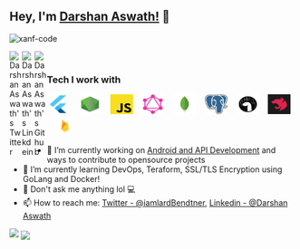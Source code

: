 ## Hey, I'm [Darshan Aswath!](https://darshanaswath.herokuapp.com/) 👋

<p align="left"> <img src="https://komarev.com/ghpvc/?username=xanf-code&label=Views&color=blue&style=plastic" alt="xanf-code" /> </p>

<a href="https://twitter.com/iamlardBendtner">
  <img align="left" alt="Darshan Aswath's Twitter" width="22px" src="https://cdn.jsdelivr.net/npm/simple-icons@v3/icons/twitter.svg" />
</a>
<a href="https://www.linkedin.com/in/darshanaswath/">
  <img align="left" alt="Darshan Aswath's Linkdein" width="22px" src="https://cdn.jsdelivr.net/npm/simple-icons@v3/icons/linkedin.svg" />
</a>
<a href="https://github.com/xanf-code/">
  <img align="left" alt="Darshan Aswath's Github" width="22px" src="https://cdn.jsdelivr.net/npm/simple-icons@v3/icons/github.svg" />
</a>
</br>

### Tech I work with

<img src="https://raw.githubusercontent.com/Sameerkash/Sameerkash/master/assets/flutter.png" alt="flutter" height="35" width="40"/> &nbsp;&nbsp;  <img src="https://raw.githubusercontent.com/Sameerkash/Sameerkash/master/assets/node.png" alt="node" height="35" width="40"/> &nbsp;&nbsp;    <img src="https://raw.githubusercontent.com/Sameerkash/Sameerkash/master/assets/js.png" alt="js" height="35" width="40"/> &nbsp;&nbsp;      <img src="https://raw.githubusercontent.com/Sameerkash/Sameerkash/master/assets/gql.png" alt="gql" height="35" width="40"/> &nbsp;&nbsp;   <img src="https://raw.githubusercontent.com/Sameerkash/Sameerkash/master/assets/mongo.jpg" alt="mongo" height="35" width="40"/> &nbsp;&nbsp;   <img src="https://raw.githubusercontent.com/Sameerkash/Sameerkash/master/assets/postgres.png" alt="postgres" height="35" width="40"/> &nbsp;&nbsp;   <img src="https://raw.githubusercontent.com/Sameerkash/Sameerkash/master/assets/deno.svg" alt="deno" height="35" width="40"/> &nbsp;&nbsp;     <img src="https://raw.githubusercontent.com/Sameerkash/Sameerkash/master/assets/nest.png" alt="nest" height="35" width="40"/> &nbsp;&nbsp;   <img src="https://raw.githubusercontent.com/Sameerkash/Sameerkash/master/assets/firebase.png" alt="nexus" height="35" width="40"/> &nbsp;&nbsp; 

- 🔭 I’m currently working on [Android and API Development](https://github.com/xanf-code/Monthly-Goals) and ways to contribute to opensource projects
- 🌱 I’m currently learning DevOps, Teraform, SSL/TLS Encryption using GoLang and Docker!
- 💬 Don't ask me anything lol 💻
- 📫 How to reach me: [Twitter - @iamlardBendtner](https://twitter.com/iamlardBendtner), [Linkedin - @Darshan Aswath](https://www.linkedin.com/in/darshanaswath/)

<img src="https://github-readme-stats.vercel.app/api?username=xanf-code&hide=contribs&&show_icons=true&title_color=ffffff&icon_color=bb2acf&text_color=daf7dc&bg_color=151515">

<a href="https://github.com/xanf-code">
  <img align="center" src="https://github-readme-stats.vercel.app/api/top-langs/?username=xanf-code&theme=dark&hide_langs_below=1" />
</a>
